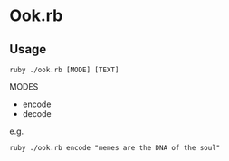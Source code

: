 # Ook.rb

## Usage

```
ruby ./ook.rb [MODE] [TEXT]
```

MODES

  * encode
  * decode

e.g.

```
ruby ./ook.rb encode "memes are the DNA of the soul"
```
